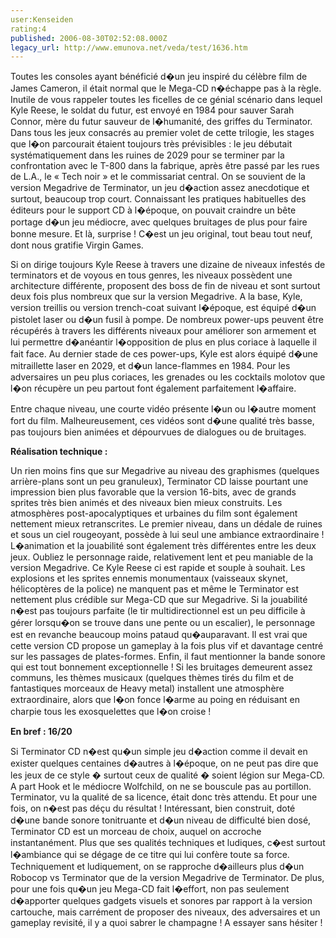 ```yaml
---
user:Kenseiden
rating:4
published: 2006-08-30T02:52:08.000Z
legacy_url: http://www.emunova.net/veda/test/1636.htm
---
```

Toutes les consoles ayant bénéficié d�un jeu inspiré du célèbre film de James Cameron, il était normal que le Mega-CD n�échappe pas à la règle. Inutile de vous rappeler toutes les ficelles de ce génial scénario dans lequel Kyle Reese, le soldat du futur, est envoyé en 1984 pour sauver Sarah Connor, mère du futur sauveur de l�humanité, des griffes du Terminator. Dans tous les jeux consacrés au premier volet de cette trilogie, les stages que l�on parcourait étaient toujours très prévisibles : le jeu débutait systématiquement dans les ruines de 2029 pour se terminer par la confrontation avec le T-800 dans la fabrique, après être passé par les rues de L.A., le « Tech noir » et le commissariat central. On se souvient de la version Megadrive de Terminator, un jeu d�action assez anecdotique et surtout, beaucoup trop court. Connaissant les pratiques habituelles des éditeurs pour le support CD à l�époque, on pouvait craindre un bête portage d�un jeu médiocre, avec quelques bruitages de plus pour faire bonne mesure. Et là, surprise ! C�est un jeu original, tout beau tout neuf, dont nous gratifie Virgin Games.  

  

Si on dirige toujours Kyle Reese à travers une dizaine de niveaux infestés de terminators et de voyous en tous genres, les niveaux possèdent une architecture différente, proposent des boss de fin de niveau et sont surtout deux fois plus nombreux que sur la version Megadrive. A la base, Kyle, version treillis ou version trench-coat suivant l�époque, est équipé d�un pistolet laser ou d�un fusil à pompe. De nombreux power-ups peuvent être récupérés à travers les différents niveaux pour améliorer son armement et lui permettre d�anéantir l�opposition de plus en plus coriace à laquelle il fait face. Au dernier stade de ces power-ups, Kyle est alors équipé d�une mitraillette laser en 2029, et d�un lance-flammes en 1984\. Pour les adversaires un peu plus coriaces, les grenades ou les cocktails molotov que l�on récupère un peu partout font également parfaitement l�affaire.  

  

Entre chaque niveau, une courte vidéo présente l�un ou l�autre moment fort du film. Malheureusement, ces vidéos sont d�une qualité très basse, pas toujours bien animées et dépourvues de dialogues ou de bruitages.  

  

**Réalisation technique :**  

Un rien moins fins que sur Megadrive au niveau des graphismes (quelques arrière-plans sont un peu granuleux), Terminator CD laisse pourtant une impression bien plus favorable que la version 16-bits, avec de grands sprites très bien animés et des niveaux bien mieux construits. Les atmosphères post-apocalyptiques et urbaines du film sont également nettement mieux retranscrites. Le premier niveau, dans un dédale de ruines et sous un ciel rougeoyant, possède à lui seul une ambiance extraordinaire ! L�animation et la jouabilité sont également très différentes entre les deux jeux. Oubliez le personnage raide, relativement lent et peu maniable de la version Megadrive. Ce Kyle Reese ci est rapide et souple à souhait. Les explosions et les sprites ennemis monumentaux (vaisseaux skynet, hélicoptères de la police) ne manquent pas et même le Terminator est nettement plus crédible sur Mega-CD que sur Megadrive. Si la jouabilité n�est pas toujours parfaite (le tir multidirectionnel est un peu difficile à gérer lorsqu�on se trouve dans une pente ou un escalier), le personnage est en revanche beaucoup moins pataud qu�auparavant. Il est vrai que cette version CD propose un gameplay à la fois plus vif et davantage centré sur les passages de plates-formes. Enfin, il faut mentionner la bande sonore qui est tout bonnement exceptionnelle ! Si les bruitages demeurent assez communs, les thèmes musicaux (quelques thèmes tirés du film et de fantastiques morceaux de Heavy metal) installent une atmosphère extraordinaire, alors que l�on fonce l�arme au poing en réduisant en charpie tous les exosquelettes que l�on croise !  

  

**En bref : 16/20**  

Si Terminator CD n�est qu�un simple jeu d�action comme il devait en exister quelques centaines d�autres à l�époque, on ne peut pas dire que les jeux de ce style � surtout ceux de qualité � soient légion sur Mega-CD. A part Hook et le médiocre Wolfchild, on ne se bouscule pas au portillon. Terminator, vu la qualité de sa licence, était donc très attendu. Et pour une fois, on n�est pas déçu du résultat ! Intéressant, bien construit, doté d�une bande sonore tonitruante et d�un niveau de difficulté bien dosé, Terminator CD est un morceau de choix, auquel on accroche instantanément. Plus que ses qualités techniques et ludiques, c�est surtout l�ambiance qui se dégage de ce titre qui lui confère toute sa force. Techniquement et ludiquement, on se rapproche d�ailleurs plus d�un Robocop vs Terminator que de la version Megadrive de Terminator. De plus, pour une fois qu�un jeu Mega-CD fait l�effort, non pas seulement d�apporter quelques gadgets visuels et sonores par rapport à la version cartouche, mais carrément de proposer des niveaux, des adversaires et un gameplay revisité, il y a quoi sabrer le champagne ! A essayer sans hésiter !